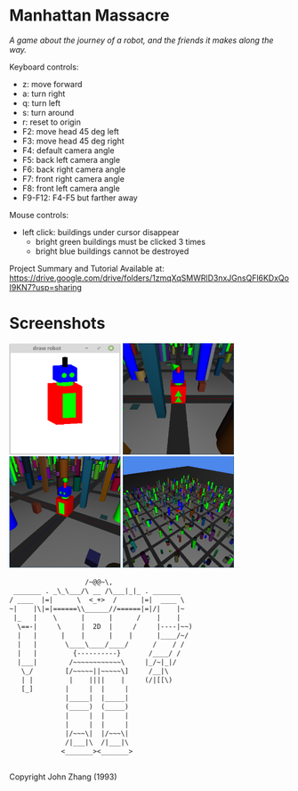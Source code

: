 # Manhattan Massacre

*A game about the journey of a robot, and the friends it makes along the way.*

Keyboard controls: 
- z: move forward
- a: turn right 
- q: turn left
- s: turn around
- r: reset to origin
- F2: move head 45 deg left
- F3: move head 45 deg right
- F4: default camera angle
- F5: back left camera angle
- F6: back right camera angle
- F7: front right camera angle
- F8: front left camera angle
- F9-F12: F4-F5 but farther away

Mouse controls: 
- left click: buildings under cursor disappear
  - bright green buildings must be clicked 3 times
  - bright blue buildings cannot be destroyed

Project Summary and Tutorial Available at:
https://drive.google.com/drive/folders/1zmqXqSMWRlD3nxJGnsQFl6KDxQoI9KN7?usp=sharing

# Screenshots

 <img src="https://github.com/brett-stephen/killer-robot-game/blob/master/images/robot.png" width="200" height="200" />  <img src="https://github.com/brett-stephen/killer-robot-game/blob/master/images/default_cam.png" width="200" height="200" /> 
 <img src="https://github.com/brett-stephen/killer-robot-game/blob/master/images/front_left_cam.png" width="200" height="200" /> <img src="https://github.com/brett-stephen/killer-robot-game/blob/master/images/far_cam.png" width="200" height="200" />

```
                   /~@@~\,
 _______ . _\_\___/\ __ /\___|_|_ . _______
/ ____  |=|      \  <_+>  /      |=|  ____ \
~|    |\|=|======\\______//======|=|/|    |~
 |_   |    \      |      |      /    |    |
  \==-|     \     |  2D  |     /     |----|~~)
  |   |      |    |      |    |      |____/~/
  |   |       \____\____/____/      /    / /
  |   |         {----------}       /____/ /
  |___|        /~~~~~~~~~~~~\     |_/~|_|/
   \_/        [/~~~~~||~~~~~\]     /__|\
   | |         |    ||||    |     (/|[[\)
   [_]        |     |  |     |
              |_____|  |_____|
              (_____)  (_____)
              |     |  |     |
              |     |  |     |
              |/~~~\|  |/~~~\|
              /|___|\  /|___|\
             <_______><_______>


```

Copyright John Zhang (1993)

